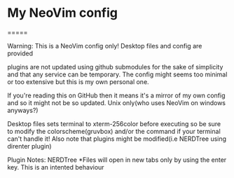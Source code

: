 # My NeoVim config
=====

Warning: This is a NeoVim config only!
Desktop files and config are provided

plugins are not updated using github submodules for the sake of simplicity and
that any service can be temporary. The config might seems too minimal or too 
extensive but this is my own personal one.

If you're reading this on GitHub then it means it's a mirror of my own config
and so it might not be so updated. 
Unix only(who uses NeoVim on windows anyways?)

Desktop files sets terminal to xterm-256color before executing so be sure to
modify the colorscheme(gruvbox) and/or the command if your terminal can't handle
it!
Also note that plugins might be modified(i.e NERDTree using direnter plugin)

Plugin Notes:
NERDTree
        *Files will open in new tabs only by using the enter key. This is an
        intented behaviour
